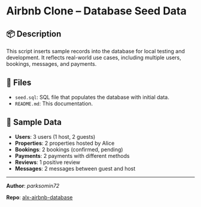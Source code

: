 # Airbnb Clone – Database Seed Data

## 📦 Description

This script inserts sample records into the database for local testing and development. It reflects real-world use cases, including multiple users, bookings, messages, and payments.

## 📁 Files

- `seed.sql`: SQL file that populates the database with initial data.
- `README.md`: This documentation.

## 📝 Sample Data

- **Users**: 3 users (1 host, 2 guests)
- **Properties**: 2 properties hosted by Alice
- **Bookings**: 2 bookings (confirmed, pending)
- **Payments**: 2 payments with different methods
- **Reviews**: 1 positive review
- **Messages**: 2 messages between guest and host

---

**Author**: _parksomin72_

**Repo**: [alx-airbnb-database](https://github.com/parksomin72/alx-airbnb-database)
